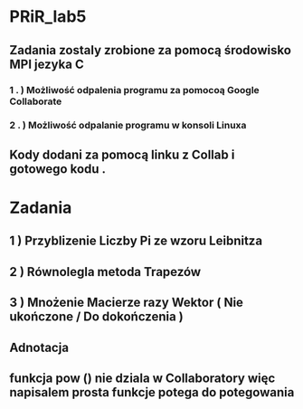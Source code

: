 # PRiR_lab5


## Zadania zostaly zrobione za pomocą środowisko MPI jezyka C 

### 1 . ) Możliwość odpalenia programu za pomocoą  Google Collaborate 

### 2 . ) Możliwość odpalanie programu w konsoli Linuxa 

## Kody dodani za pomocą linku z Collab i gotowego kodu . 

# Zadania 

## 1 ) Przyblizenie Liczby Pi ze wzoru Leibnitza  
## 2 ) Równolegla metoda Trapezów 
## 3 ) Mnożenie Macierze razy Wektor ( Nie ukończone / Do dokończenia )  


## Adnotacja 
## funkcja pow () nie dziala w Collaboratory więc napisalem prosta funkcje potega do potegowania 

